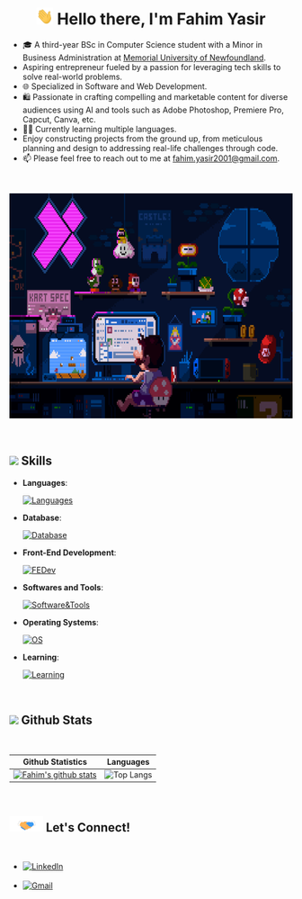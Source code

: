 <h1 align="center"><b><img src="img/wave.gif" width="30px" height="30px" /> Hello there, I'm Fahim Yasir </b></h1>

<div>
	<ul>
		<li>🎓 A third-year BSc in Computer Science student with a Minor in Business Administration at <a href="https://www.mun.ca/">Memorial University of Newfoundland</a>.</li>
		<li>Aspiring entrepreneur fueled by a passion for leveraging tech skills to solve real-world problems.</li>
		<li>🌐 Specialized in Software and Web Development. </li>
		<li> 🛍️ Passionate in crafting compelling and marketable content for diverse audiences using AI and tools such as Adobe Photoshop, Premiere Pro, Capcut, Canva, etc.</li>
		<li>🧑‍💻 Currently learning multiple languages.</li>
		<li>Enjoy constructing projects from the ground up, from meticulous planning and design to addressing real-life challenges through code.</li>
		<li>📫 Please feel free to reach out to me at  <a href="mailto:fahim.yasir2001@gmail.com">fahim.yasir2001@gmail.com</a>.</li>
</div>

<p align="center">
</br>
</br>
<img height=400px src="img/comp6.gif"/>
</p>

</br>


## <img src="https://media2.giphy.com/media/QssGEmpkyEOhBCb7e1/giphy.gif?cid=ecf05e47a0n3gi1bfqntqmob8g9aid1oyj2wr3ds3mg700bl&rid=giphy.gif" width ="25"><b> Skills</b></strong></summary>
  
<p align="center">
  
  - **Languages**:
    
    [![Languages](https://skillicons.dev/icons?i=c,java,py,r)](https://skillicons.dev)


  - **Database**:
    
    [![Database](https://skillicons.dev/icons?i=sqlite)](https://skillicons.dev)


  - **Front-End Development**:

    [![FEDev](https://skillicons.dev/icons?i=bootstrap,css,html)](https://skillicons.dev)


  - **Softwares and Tools**:

    [![Software&Tools](https://skillicons.dev/icons?i=ps,git,github,powershell,pycharm,replit,vscode)](https://skillicons.dev)


  - **Operating Systems**:

    [![OS](https://skillicons.dev/icons?i=linux,apple,windows)](https://skillicons.dev)


  - **Learning**:

    [![Learning](https://skillicons.dev/icons?i=aws,express,js,mongodb,mysql,nodejs,react,ts)](https://skillicons.dev)
    
</p>
</br>


## <img src="https://media.giphy.com/media/iY8CRBdQXODJSCERIr/giphy.gif" width="30"><b> Github Stats </b>
<br>

|Github Statistics|Languages|
|-|-|
|[![Fahim's github stats](https://github-readme-stats.vercel.app/api?username=fahim-ysr&theme=dark&hide_border=false&include_all_commits=false&count_private=false)](https://github.com/hechadielhassania)|![Top Langs](https://github-readme-stats.vercel.app/api/top-langs/?username=fahim-ysr&theme=dark&hide_border=false&include_all_commits=false&count_private=false&layout=compact)

</br>



## <img src="./img/LetsConnect.gif" width ="60"><b> Let's Connect!</b>

<br>
<div align='left'>

<ul>

<li>
<a href="https://linkedin.com/in/fahim-yasir" target="_blank">
<img src="https://skillicons.dev/icons?i=linkedin" alt="LinkedIn"/>
</a>
</li>


<br>

<li>
<a href="mailto:fahim.yasir2001@gmail.com" target="_blank">
<img src="https://skillicons.dev/icons?i=gmail" alt="Gmail"/>
</a>
</li>
	
</ul>
</div>

